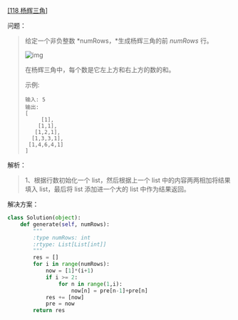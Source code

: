 [[118 杨辉三角]](https://leetcode-cn.com/problems/pascals-triangle/)

问题：

> 给定一个非负整数 *numRows，*生成杨辉三角的前 *numRows* 行。
>
> ![img](https://upload.wikimedia.org/wikipedia/commons/0/0d/PascalTriangleAnimated2.gif)
>
> 在杨辉三角中，每个数是它左上方和右上方的数的和。
>
> 示例:
>
> ```
> 输入: 5
> 输出:
> [
>      [1],
>     [1,1],
>    [1,2,1],
>   [1,3,3,1],
>  [1,4,6,4,1]
> ]
> ```

解析：

> 1、根据行数初始化一个 list，然后根据上一个 list 中的内容两两相加将结果填入 list，最后将 list 添加进一个大的 list 中作为结果返回。

解决方案：

```python
class Solution(object):
    def generate(self, numRows):
        """
        :type numRows: int
        :rtype: List[List[int]]
        """
        res = []
        for i in range(numRows):
            now = [1]*(i+1)
            if i >= 2:
                for n in range(1,i):
                    now[n] = pre[n-1]+pre[n]
            res += [now]
            pre = now
        return res
```

